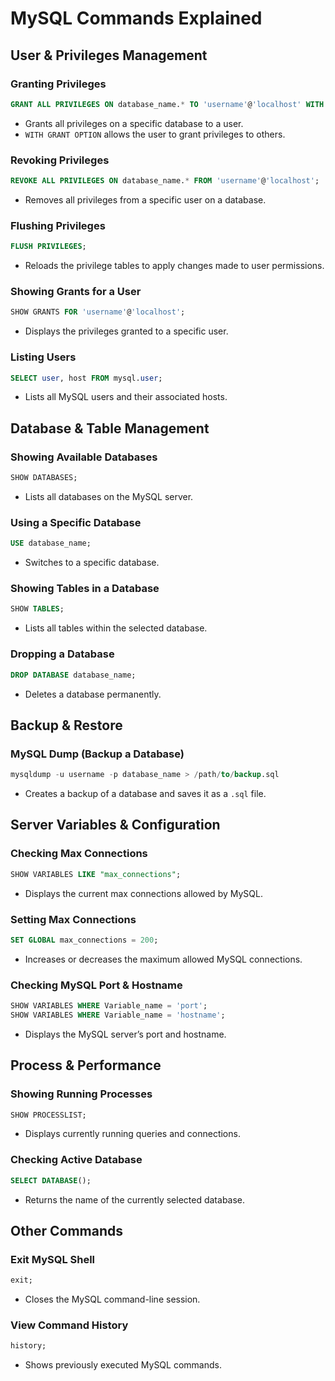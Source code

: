 # MySQL Commands Explained

## **User & Privileges Management**

### **Granting Privileges**  
```sql
GRANT ALL PRIVILEGES ON database_name.* TO 'username'@'localhost' WITH GRANT OPTION;
```
- Grants all privileges on a specific database to a user.
- `WITH GRANT OPTION` allows the user to grant privileges to others.

### **Revoking Privileges**  
```sql
REVOKE ALL PRIVILEGES ON database_name.* FROM 'username'@'localhost';
```
- Removes all privileges from a specific user on a database.

### **Flushing Privileges**  
```sql
FLUSH PRIVILEGES;
```
- Reloads the privilege tables to apply changes made to user permissions.

### **Showing Grants for a User**  
```sql
SHOW GRANTS FOR 'username'@'localhost';
```
- Displays the privileges granted to a specific user.

### **Listing Users**  
```sql
SELECT user, host FROM mysql.user;
```
- Lists all MySQL users and their associated hosts.

## **Database & Table Management**

### **Showing Available Databases**  
```sql
SHOW DATABASES;
```
- Lists all databases on the MySQL server.

### **Using a Specific Database**  
```sql
USE database_name;
```
- Switches to a specific database.

### **Showing Tables in a Database**  
```sql
SHOW TABLES;
```
- Lists all tables within the selected database.

### **Dropping a Database**  
```sql
DROP DATABASE database_name;
```
- Deletes a database permanently.

## **Backup & Restore**

### **MySQL Dump (Backup a Database)**  
```sql
mysqldump -u username -p database_name > /path/to/backup.sql
```
- Creates a backup of a database and saves it as a `.sql` file.

## **Server Variables & Configuration**

### **Checking Max Connections**  
```sql
SHOW VARIABLES LIKE "max_connections";
```
- Displays the current max connections allowed by MySQL.

### **Setting Max Connections**  
```sql
SET GLOBAL max_connections = 200;
```
- Increases or decreases the maximum allowed MySQL connections.

### **Checking MySQL Port & Hostname**  
```sql
SHOW VARIABLES WHERE Variable_name = 'port';
SHOW VARIABLES WHERE Variable_name = 'hostname';
```
- Displays the MySQL server’s port and hostname.

## **Process & Performance**

### **Showing Running Processes**  
```sql
SHOW PROCESSLIST;
```
- Displays currently running queries and connections.

### **Checking Active Database**  
```sql
SELECT DATABASE();
```
- Returns the name of the currently selected database.

## **Other Commands**

### **Exit MySQL Shell**  
```sql
exit;
```
- Closes the MySQL command-line session.

### **View Command History**  
```sql
history;
```
- Shows previously executed MySQL commands.

